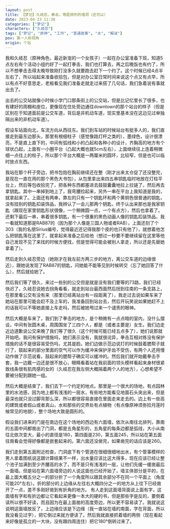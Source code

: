 ```yaml
---
layout: post
title: 【梦记】久岐忍，拳击，等距排列的墙洞（还可以）
date: 2023-04-23 11:30
categories: ["梦记"]
characters: ["久岐忍"]
tags: ["梦记", "原神", "工作", "普通故事", "水", "解谜"]
pov: 第一人称视角
origin: 个站
---
```


我和久岐忍（原神角色，最近新宠的一个女孩子）一起在办公室准备下班，知道5点左右有个活动小组约好了一起打拳击，我们也打算去，再之后晚饭也有约了，所以不想拳击去得太晚导致刚打没多久就要跑去赶下一个约了。这个时候已经4点半左右了，所以站起来准备收拾包，但是对办公室日常时间来说这个点又有点早，所以有点不好意思走，老板看见我们准备走就走过来搭了几句话，我们急着说有事就出去了。

出去的公交站就像小时候小学门口那条街上的公交站，但是比记忆里长了很多，也有建好的雨棚和座位，更像现在住处旁边通往downtown的那个站台的样子（但是区别在于知道面前是公交车道，背后是非机动车道，现实里基本没在这边见过单独隔出来的非机动车道）。

假设车站面向北，车流方向从西往东。我们到车站的时候站台有挺多人的，我们直接走到最东边那头，那里有根细柱子（感觉像路灯杆之类的），墨绿色，设计很漂亮，不是直上直下的，中间有弧线和小的凸起和各种小的设计，齐胸高的地方有个球状凸起，上面有一小圈平台（凸起大概也就5cm左右），上面继续往上连着稍微细一点往上的柱子，所以那个平台大概是一两厘米的圆环，比较窄，但是也可以临时放点东西。

我站在那个杆子旁边，把书包抱在胸前继续还在整（刚才出来太仓促了还没整完，是现在一直在用的那个黑色大书包），从包里拿出来四五串钥匙临时地放在灯柱平台上，然后等包收拾完了，把各种东西都塞进去鼓鼓囊囊地拉上拉链了，然后再去拿钥匙。其中一串掉到地上了，我弯腰捡起来，另外一串在平台上我知道是我的，就拿起来了。上面还有两串，靠左的只有一个钥匙环和两个黄铜色很普通的钥匙，没有挂别的钥匙扣装饰品，我辨认了一会儿那两个钥匙，终于认出来那也是我家钥匙（跟现在家里钥匙形状很像，一个稍微圆一点，一个有点方），然后也拿着了。还剩下最后一串，串着很多钥匙，有一个很重的黑色动画人像的钥匙扣装饰品，我一看就知道那是RAB87的（因为那个人像是三国人物或者RAB），上面还刻了个303（我的名朋Sirius编号，觉得最近还记得我那个皮的也只有他了），就想着他怎么把钥匙落在这里了，就拿起来准备之后给他（想过一秒要不要继续留在这里等他自己发现不见了来找的时候方便找，但是觉得可能会被别人拿走，所以还是先替她拿着了）。

然后走到久岐忍旁边（她刚才在我左前方两三步的地方，离公交车道的边缘很近），跟她说发现了RAB87的钥匙，问她能不能等见到时候转交（忘了她回答了什么），然后就给她了。

然后我们等了很久，来过一些别的公交但是就是没有我们要等的73路，我们已经快迟了，久岐忍说她去拐角看看，就走到站台最西面然后拐到往南的一条支路上，在那里看公交有没有来（那里已经离站台有一段距离了），我走过去说如果车来了她站在那里可能会赶不及上车的，我准备回到站台去，然后开玩笑说如果她赶不上的话我可以不等她直接上车走吗，然后被她甩过来一个谴责的眼神。

然后大概是车来了，我们到了拳击的地方，是个稍微有一点点暗的室内，没什么摆设，中间有张圆木桌，周围围坐了三四个人，都是（或者主要是）女生。我们边走近边道歉说公交来晚了我们等了很久（这个时候可能已经五点多了），她们说那就开始吧。我问有保护措施吗，她们表示没有，我就很诧异，拳击互相对练没有保护措施的话不是很容易受伤吗，尤其是脸。她们边做示范边说打的时候鼓着腮帮子就行了，鼓起来的部分里面的空气可以作为缓冲来保护牙齿不受伤，有两个人还用慢动作做了示范说看，鼓起来的腮帮子确实可以缓冲的。然后我们就开始戴拳击手套，我一边戴一边还是很不放心，眼睛看着站在我前面的领头模样看起来身材很紧致线条很有肌肉感的女的（久岐忍在我左侧大概隔着两个人的地方），心想希望不要被分配到跟她一组。

然后大概是结束了，我们去下一个约定的地点。那里是一个很大的场地，有点园林里的水池感，因为地上都有浅浅的一层水，有些地方能看见地面石头突出来，但是最深也就只没过脚背那么深，所以都很容易直接在里面走来走去的。边上有一些高的建筑或者假山或者真山，水和那些的交界处有点植物（有点像原神须弥捡月莲时候常见的地貌），整个场地大致是圆形的。

假设我们进来的门是在南边在这个场地的西边有六面墙，依次从南往北排列，靠南的五面中间都凿出了门洞，都是五角星形的，五角星的每条边都是弧线，大小从南往北依次变大，最小的直径是180，第四面是230，第五面245，所以站在第五面往南看会觉得好像都是嵌套起来的。第六面还没凿完，如果凿完的话应该是260。

我们走到第五面附近检查，门洞底下有个管道在很细很细地出水，有个管事模样的男人拿着图纸说这跟计算结果不一样，出水量应该比这大得多，现在应该已经让整个池子加满到至少齐腰高的水了，而不是只有浅浅的一层，让他们先缓一缓凿最后一面墙。但是站在第六面墙旁边的人说这面也已经开始了，墙主体部分是平的，在最上面大概五分之一的部分折了一个角度所以跟其余部分不在同一个平面上（角度可能20°左右）。折的部分的上边缘从左往右大概四分之一的地方从上往下已经凿开了一点，差不多刚好凿到有折角的地方。
有人走到这面墙背面说上面有字，这面墙有字和有折边都让它看起来更像一本大的硬的书，但是那些字是反的，要倒着读所以很不好读，而且因为在最上面凿的高度旁边，所以更不容易读了。我就说这说明这面墙放反了，上边缘应该是下边缘（我一直站在墙的南面，字在背面，所以我没看见过字），把它倒过来就方便读了。然后我就直接抓着墙的两侧（现在看起来好像是孤立的一大块，没有跟四周连住）把它180°倒转过来了。
